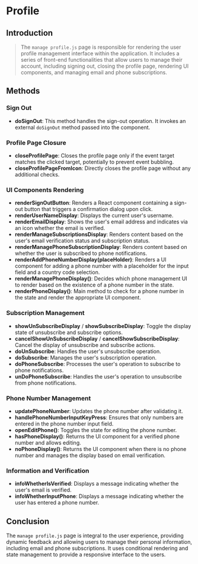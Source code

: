 # Profile



## Introduction

> The `manage profile.js` page is responsible for rendering the user profile management interface within the application. It includes a series of front-end functionalities that allow users to manage their account, including signing out, closing the profile page, rendering UI components, and managing email and phone subscriptions.

## Methods

### Sign Out

- **doSignOut**: This method handles the sign-out operation. It invokes an external `doSignOut` method passed into the component.

### Profile Page Closure

- **closeProfilePage**: Closes the profile page only if the event target matches the clicked target, potentially to prevent event bubbling.
- **closeProfilePageFromIcon**: Directly closes the profile page without any additional checks.

### UI Components Rendering

- **renderSignOutButton**: Renders a React component containing a sign-out button that triggers a confirmation dialog upon click.
- **renderUserNameDisplay**: Displays the current user's username.
- **renderEmailDisplay**: Shows the user's email address and indicates via an icon whether the email is verified.
- **renderManageSubscriptionsDisplay**: Renders content based on the user's email verification status and subscription status.
- **renderManagePhoneSubscriptionDisplay**: Renders content based on whether the user is subscribed to phone notifications.
- **renderAddPhoneNumberDisplay(placeHolder)**: Renders a UI component for adding a phone number with a placeholder for the input field and a country code selection.
- **renderManagePhoneDisplay()**: Decides which phone management UI to render based on the existence of a phone number in the state.
- **renderPhoneDisplay()**: Main method to check for a phone number in the state and render the appropriate UI component.

### Subscription Management

- **showUnSubscribeDisplay** / **showSubscribeDisplay**: Toggle the display state of unsubscribe and subscribe options.
- **cancelShowUnSubscribeDisplay** / **cancelShowSubscribeDisplay**: Cancel the display of unsubscribe and subscribe actions.
- **doUnSubscribe**: Handles the user's unsubscribe operation.
- **doSubscribe**: Manages the user's subscription operation.
- **doPhoneSubscribe**: Processes the user's operation to subscribe to phone notifications.
- **unDoPhoneSubscribe**: Handles the user's operation to unsubscribe from phone notifications.

### Phone Number Management

- **updatePhoneNumber**: Updates the phone number after validating it.
- **handlePhoneNumberInputKeyPress**: Ensures that only numbers are entered in the phone number input field.
- **openEditPhone()**: Toggles the state for editing the phone number.
- **hasPhoneDisplay()**: Returns the UI component for a verified phone number and allows editing.
- **noPhoneDisplay()**: Returns the UI component when there is no phone number and manages the display based on email verification.

### Information and Verification

- **infoWhetherIsVerified**: Displays a message indicating whether the user's email is verified.
- **infoWhetherInputPhone**: Displays a message indicating whether the user has entered a phone number.

## Conclusion

The `manage profile.js` page is integral to the user experience, providing dynamic feedback and allowing users to manage their personal information, including email and phone subscriptions. It uses conditional rendering and state management to provide a responsive interface to the users.